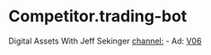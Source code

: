 # Competitor.trading-bot
Digital Assets With Jeff Sekinger [channel:](https://www.youtube.com/@digitalassetswithjeffsekin7725) - Ad: [V06](https://youtu.be/eemVlAvSNWw)
